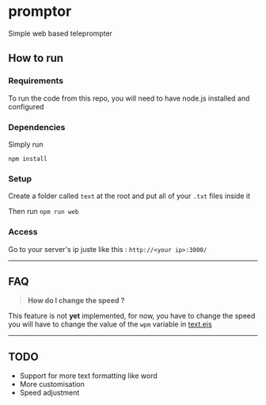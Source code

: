 # promptor

Simple web based teleprompter

## How to run

### Requirements

To run the code from this repo, you will need to have node.js installed and configured 

### Dependencies 

Simply run 

```npm install```

### Setup

Create a folder called `text` at the root and put all of your `.txt` files inside it

Then run ```npm run web```

### Access 

Go to your server's ip juste like this : `http://<your ip>:3000/`

---

## FAQ

> **How do I change the speed ?**

This feature is not **yet** implemented, for now, you have to change the speed you will have to 
change the value of the `wpm` variable in [text.ejs](https://github.com/vsahler/promptor/blob/main/text.ejs)

---

## TODO

 - Support for more text formatting like word
 - More customisation
 - Speed adjustment 
